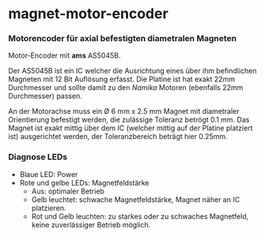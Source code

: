# magnet-motor-encoder

### Motorencoder für axial befestigten diametralen Magneten

Motor-Encoder mit **ams** AS5045B.

Der AS5045B ist ein IC welcher die Ausrichtung eines über ihm befindlichen Magneten mit 12 Bit Auflösung erfasst.
Die Platine ist hat exakt 22mm Durchmesser und sollte damit zu den *Namika* Motoren (ebenfalls 22mm Durchmesser) passen.

An der Motorachse muss ein Ø 6 mm x 2.5 mm Magnet mit diametraler Orientierung befestigt werden, die zulässige Toleranz betrögt 0.1 mm.
Das Magnet ist exakt mittig über dem IC (welcher mittig auf der Platine platziert ist) ausgerichtet werden, der Toleranzbereich beträgt hier 0.25mm.

### Diagnose LEDs
* Blaue LED: Power
* Rote und gelbe LEDs: Magnetfeldstärke
  * Aus: optimaler Betrieb
  * Gelb leuchtet: schwache Magnetfeldstärke, Magnet näher an IC platzieren.
  * Rot und Gelb leuchten: zu starkes oder zu schwaches Magnetfeld, keine zuverlässiger Betrieb möglich.


